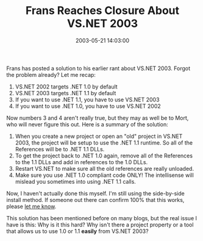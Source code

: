 ﻿---
layout: post
title: "Frans Reaches Closure About VS.NET 2003"
comments: false
date: 2003-05-21 14:03:00
categories:
 - Technology
subtext-id: 0d2b8ad4-22cc-44a4-9953-f1164f6b9a25
alias: /blog/Frans-Reaches-Closure-About-VSNET-2003.aspx
---


Frans has posted a solution to his earlier rant about VS.NET 2003. Forgot the problem already? Let me recap:

  1. VS.NET 2002 targets .NET 1.0 by default
  2. VS.NET 2003 targets .NET 1.1 by default
  3. If you want to use .NET 1.1, you have to use VS.NET 2003
  4. If you want to use .NET 1.0, you have to use VS.NET 2002

Now numbers 3 and 4 aren't really true, but they may as well be to Mort, who will never figure this out. Here is a summary of the solution:

  1. When you create a new project or open an "old" project in VS.NET 2003, the project will be setup to use the .NET 1.1 runtime. So all of the References will be to .NET 1.1 DLLs.
  2. To get the project back to .NET 1.0 again, remove all of the References to the 1.1 DLLs and add in references to the 1.0 DLLs.
  3. Restart VS.NET to make sure all the old references are really unloaded.
  4. Make sure you use .NET 1.0 compliant code ONLY! The intellisense will mislead you sometimes into using .NET 1.1 calls.

Now, I haven't actually done this myself. I'm still using the side-by-side install method. If someone out there can confirm 100% that this works, please [let me know](mailto:peter@provost.org).

This solution has been mentioned before on many blogs, but the real issue I have is this: Why is it this hard? Why isn't there a project property or a tool that allows us to use 1.0 or 1.1 **easily** from VS.NET 2003?
